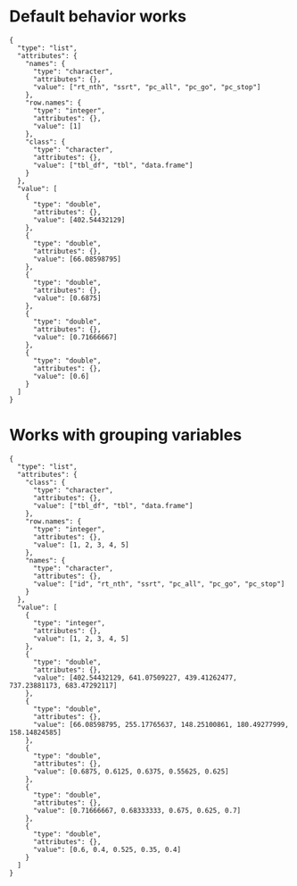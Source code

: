 # Default behavior works

    {
      "type": "list",
      "attributes": {
        "names": {
          "type": "character",
          "attributes": {},
          "value": ["rt_nth", "ssrt", "pc_all", "pc_go", "pc_stop"]
        },
        "row.names": {
          "type": "integer",
          "attributes": {},
          "value": [1]
        },
        "class": {
          "type": "character",
          "attributes": {},
          "value": ["tbl_df", "tbl", "data.frame"]
        }
      },
      "value": [
        {
          "type": "double",
          "attributes": {},
          "value": [402.54432129]
        },
        {
          "type": "double",
          "attributes": {},
          "value": [66.08598795]
        },
        {
          "type": "double",
          "attributes": {},
          "value": [0.6875]
        },
        {
          "type": "double",
          "attributes": {},
          "value": [0.71666667]
        },
        {
          "type": "double",
          "attributes": {},
          "value": [0.6]
        }
      ]
    }

# Works with grouping variables

    {
      "type": "list",
      "attributes": {
        "class": {
          "type": "character",
          "attributes": {},
          "value": ["tbl_df", "tbl", "data.frame"]
        },
        "row.names": {
          "type": "integer",
          "attributes": {},
          "value": [1, 2, 3, 4, 5]
        },
        "names": {
          "type": "character",
          "attributes": {},
          "value": ["id", "rt_nth", "ssrt", "pc_all", "pc_go", "pc_stop"]
        }
      },
      "value": [
        {
          "type": "integer",
          "attributes": {},
          "value": [1, 2, 3, 4, 5]
        },
        {
          "type": "double",
          "attributes": {},
          "value": [402.54432129, 641.07509227, 439.41262477, 737.23881173, 683.47292117]
        },
        {
          "type": "double",
          "attributes": {},
          "value": [66.08598795, 255.17765637, 148.25100861, 180.49277999, 158.14824585]
        },
        {
          "type": "double",
          "attributes": {},
          "value": [0.6875, 0.6125, 0.6375, 0.55625, 0.625]
        },
        {
          "type": "double",
          "attributes": {},
          "value": [0.71666667, 0.68333333, 0.675, 0.625, 0.7]
        },
        {
          "type": "double",
          "attributes": {},
          "value": [0.6, 0.4, 0.525, 0.35, 0.4]
        }
      ]
    }

